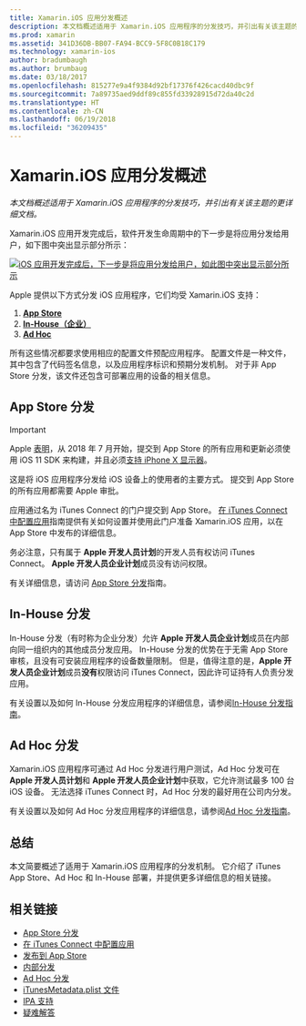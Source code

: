 ```yaml
---
title: Xamarin.iOS 应用分发概述
description: 本文档概述适用于 Xamarin.iOS 应用程序的分发技巧，并引出有关该主题的更详细文档。
ms.prod: xamarin
ms.assetid: 341D36DB-BB07-FA94-BCC9-5F8C0B18C179
ms.technology: xamarin-ios
author: bradumbaugh
ms.author: brumbaug
ms.date: 03/18/2017
ms.openlocfilehash: 815277e9a4f9384d92bf17376f426cacd40dbc9f
ms.sourcegitcommit: 7a89735aed9ddf89c855fd33928915d72da40c2d
ms.translationtype: HT
ms.contentlocale: zh-CN
ms.lasthandoff: 06/19/2018
ms.locfileid: "36209435"
---
```

# <a name="xamarinios-app-distribution-overview"></a>Xamarin.iOS 应用分发概述

_本文档概述适用于 Xamarin.iOS 应用程序的分发技巧，并引出有关该主题的更详细文档。_

Xamarin.iOS 应用开发完成后，软件开发生命周期中的下一步是将应用分发给用户，如下图中突出显示部分所示：


[![](images/publishingdiagram.png "iOS 应用开发完成后，下一步是将应用分发给用户，如此图中突出显示部分所示")](images/publishingdiagram.png#lightbox)


Apple 提供以下方式分发 iOS 应用程序，它们均受 Xamarin.iOS 支持：

1. [**App Store**](#App_Store_Distribution)
2. [**In-House（企业）**](#In-House_Distribution)
2. [**Ad Hoc**](#Ad_Hoc_Distribution)

所有这些情况都要求使用相应的配置文件预配应用程序。 配置文件是一种文件，其中包含了代码签名信息，以及应用程序标识和预期分发机制。 对于非 App Store 分发，该文件还包含可部署应用的设备的相关信息。

<a name="App_Store_Distribution"/>

## <a name="app-store-distribution"></a>App Store 分发

> [!IMPORTANT]
> Apple [表明](https://developer.apple.com/news/?id=05072018a)，从 2018 年 7 月开始，提交到 App Store 的所有应用和更新必须使用 iOS 11 SDK 来构建，并且必须[支持 iPhone X 显示器](~/ios/platform/introduction-to-ios11/updating-your-app/visual-design.md)。

这是将 iOS 应用程序分发给 iOS 设备上的使用者的主要方式。 提交到 App Store 的所有应用都需要 Apple 审批。

应用通过名为 iTunes Connect 的门户提交到 App Store。 [在 iTunes Connect 中配置应用](~/ios/deploy-test/app-distribution/app-store-distribution/itunesconnect.md)指南提供有关如何设置并使用此门户准备 Xamarin.iOS 应用，以在 App Store 中发布的详细信息。

务必注意，只有属于 **Apple 开发人员计划**的开发人员有权访问 iTunes Connect。 **Apple 开发人员企业计划**成员没有访问权限。

有关详细信息，请访问 [App Store 分发](~/ios/deploy-test/app-distribution/app-store-distribution/index.md)指南。

<a name="In-House_Distribution"/>

## <a name="in-house-distribution"></a>In-House 分发

In-House 分发（有时称为企业分发）允许 **Apple 开发人员企业计划**成员在内部向同一组织内的其他成员分发应用。 In-House 分发的优势在于无需 App Store 审核，且没有可安装应用程序的设备数量限制。 但是，值得注意的是，**Apple 开发人员企业计划**成员**没有**权限访问 iTunes Connect，因此许可证持有人负责分发应用。

有关设置以及如何 In-House 分发应用程序的详细信息，请参阅[In-House 分发指南](~/ios/deploy-test/app-distribution/in-house-distribution.md)。

<a name="Ad_Hoc_Distribution"/>

## <a name="ad-hoc-distribution"></a>Ad Hoc 分发

Xamarin.iOS 应用程序可通过 Ad Hoc 分发进行用户测试，Ad Hoc 分发可在 **Apple 开发人员计划**和 **Apple 开发人员企业计划**中获取，它允许测试最多 100 台 iOS 设备。 无法选择 iTunes Connect 时，Ad Hoc 分发的最好用在公司内分发。

有关设置以及如何 Ad Hoc 分发应用程序的详细信息，请参阅[Ad Hoc 分发指南](~/ios/deploy-test/app-distribution/ad-hoc-distribution.md)。

## <a name="summary"></a>总结

本文简要概述了适用于 Xamarin.iOS 应用程序的分发机制。 它介绍了 iTunes App Store、Ad Hoc 和 In-House 部署，并提供更多详细信息的相关链接。

## <a name="related-links"></a>相关链接

- [App Store 分发](~/ios/deploy-test/app-distribution/app-store-distribution/index.md)
- [在 iTunes Connect 中配置应用](~/ios/deploy-test/app-distribution/app-store-distribution/itunesconnect.md)
- [发布到 App Store](~/ios/deploy-test/app-distribution/app-store-distribution/publishing-to-the-app-store.md)
- [内部分发](~/ios/deploy-test/app-distribution/in-house-distribution.md)
- [Ad Hoc 分发](~/ios/deploy-test/app-distribution/ad-hoc-distribution.md)
- [iTunesMetadata.plist 文件](~/ios/deploy-test/app-distribution/itunesmetadata.md)
- [IPA 支持](~/ios/deploy-test/app-distribution/ipa-support.md)
- [疑难解答](~/ios/deploy-test/troubleshooting.md)
